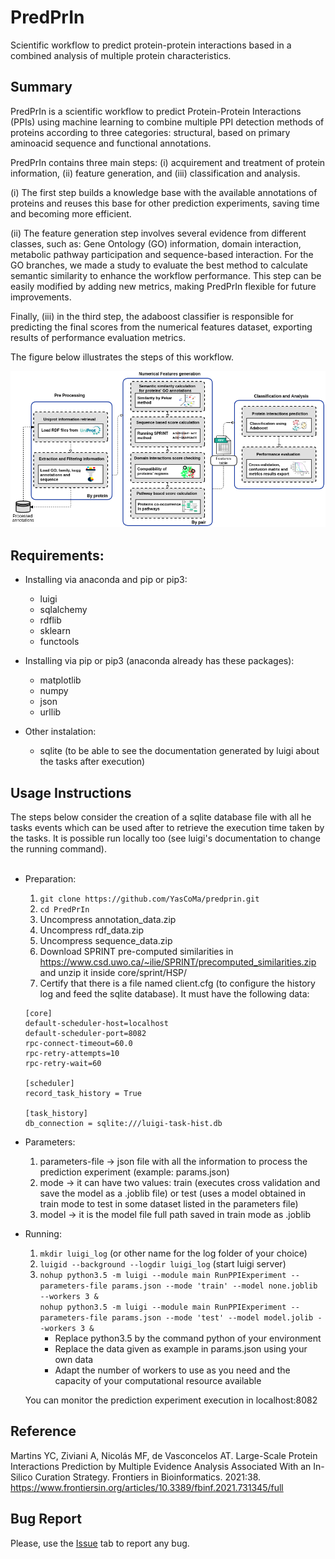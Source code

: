 # PredPrIn

Scientific workflow to predict protein-protein interactions based in a combined analysis of multiple protein characteristics.

## Summary
PredPrIn is a scientific workflow to predict Protein-Protein Interactions (PPIs) using machine learning to combine multiple PPI detection methods of proteins according to three categories: structural,  based on primary aminoacid sequence and functional annotations.<br>

PredPrIn contains three main steps: (i) acquirement and treatment of protein information, (ii) feature generation, and (iii) classification and analysis.

(i) The first step builds a knowledge base with the available annotations of proteins and reuses this base for other prediction experiments, saving time and becoming more efficient. 

(ii) The feature generation step involves several evidence from different classes, such as: Gene Ontology (GO) information, domain interaction, metabolic pathway participation and sequence-based interaction. For the GO branches, we made a study to evaluate the best method to calculate semantic similarity to enhance the workflow performance. This step can be easily modified by adding new metrics, making PredPrIn flexible for future improvements. 

Finally, (iii) in the third step, the adaboost classifier is responsible for predicting the final scores from the numerical features dataset, exporting results of performance evaluation metrics.

The figure below illustrates the steps of this workflow.

<div style="text-align: center">
	<img src="workflow.png" alt="pipeline"
	title="PredPrIn" width="680px" />
</div>

## Requirements:
* Installing via anaconda and pip or pip3:

	- luigi
	- sqlalchemy
	- rdflib
	- sklearn
	- functools

* Installing via pip or pip3 (anaconda already has these packages):
	- matplotlib
	- numpy
	- json
	- urllib

* Other instalation:
	- sqlite (to be able to see the documentation generated by luigi about the tasks after execution)

## Usage Instructions
The steps below consider the creation of a sqlite database file with all he tasks events which can be used after to retrieve the execution time taken by the tasks. It is possible run locally too (see luigi's documentation to change the running command). <br ><br>
* Preparation:
	1. ````git clone https://github.com/YasCoMa/predprin.git````
	2. ````cd PredPrIn````
	3. Uncompress annotation_data.zip
	4. Uncompress rdf_data.zip
	5. Uncompress sequence_data.zip
	6. Download SPRINT pre-computed similarities in https://www.csd.uwo.ca/~ilie/SPRINT/precomputed_similarities.zip and unzip it inside core/sprint/HSP/
	7. Certify that there is a file named client.cfg (to configure the history log and feed the sqlite database). It must have the following data:
	````
	[core]
	default-scheduler-host=localhost
	default-scheduler-port=8082
	rpc-connect-timeout=60.0 
	rpc-retry-attempts=10    
	rpc-retry-wait=60        

	[scheduler]
	record_task_history = True

	[task_history]
	db_connection = sqlite:///luigi-task-hist.db
	````
* Parameters:
	1. parameters-file -> json file with all the information to process the prediction experiment (example: params.json)
	2. mode -> it can have two values: train (executes cross validation and save the model as a .joblib file) or test (uses a model obtained in train mode to test in some dataset listed in the parameters file)
	3. model -> it is the model file full path saved in train mode as .joblib
	
* Running:
	1. ````mkdir luigi_log```` (or other name for the log folder of your choice)
	2. ````luigid --background --logdir luigi_log```` (start luigi server)
	3. ````nohup python3.5 -m luigi --module main RunPPIExperiment --parameters-file params.json --mode 'train' --model none.joblib --workers 3 &```` <br >
	   ````nohup python3.5 -m luigi --module main RunPPIExperiment --parameters-file params.json --mode 'test' --model model.jolib --workers 3 &```` <br >
		- Replace python3.5 by the command python of your environment <br>
		- Replace the data given as example in params.json using your own data <br > 
		- Adapt the number of workers to use as you need and the capacity of your computational resource available

	You can monitor the prediction experiment execution in localhost:8082

## Reference
Martins YC, Ziviani A, Nicolás MF, de Vasconcelos AT. Large-Scale Protein Interactions Prediction by Multiple Evidence Analysis Associated With an In-Silico Curation Strategy. Frontiers in Bioinformatics. 2021:38.
https://www.frontiersin.org/articles/10.3389/fbinf.2021.731345/full

## Bug Report
Please, use the [Issue](https://github.com/YasCoMa/PredPrIn/issues) tab to report any bug.
